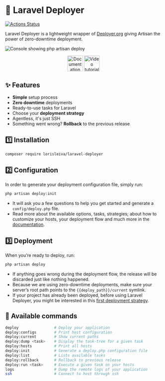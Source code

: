 # 🚀 Laravel Deployer

[![Actions Status](https://github.com/lorisleiva/laravel-deployer/workflows/tests/badge.svg)](https://github.com/lorisleiva/laravel-deployer/actions)

Laravel Deployer is a lightweight wrapper of [Deployer.org](https://github.com/deployphp/deployer) giving Artisan the power of zero-downtime deployment.

![Console showing php artisan deploy](https://user-images.githubusercontent.com/3642397/38672390-50ad0194-3e4e-11e8-93c2-d28de8659117.png)

<p align="center">
  <a href="docs/README.md"><img src="https://user-images.githubusercontent.com/3642397/38672391-50caf9e2-3e4e-11e8-862f-465d55e7e8d9.png" alt="Documentation button" height="50"></a>   
  <a href="https://www.youtube.com/playlist?list=PLP7iaQb3O2XsexM_5HMrcKNCu0IOcxIDh"><img src="https://user-images.githubusercontent.com/3642397/39360000-a2f5d668-4a1c-11e8-8869-fa7fa027fe96.png" alt="Video tutorials button" height="50"></a>
</p>

## ✨ Features
* **Simple** setup process
* **Zero downtime** deployments
* Ready-to-use tasks for Laravel
* Choose your **deployment strategy**
* Agentless, it's just SSH
* Something went wrong? **Rollback** to the previous release

## 1️⃣ Installation

```bash
composer require lorisleiva/laravel-deployer
```

## 2️⃣ Configuration
In order to generate your deployment configuration file, simply run:

```bash
php artisan deploy:init
```

* It will ask you a few questions to help you get started and generate a `config/deploy.php` file.
* Read more about the available options, tasks, strategies; about how to customize your hosts, your deployment flow and much more in the [documentation](docs/README.md).

## 3️⃣ Deployment
When you’re ready to deploy, run:

```bash
php artisan deploy
```

* If anything goes wrong during the deployment flow, the release will be discarded just like nothing happened.
* Because we are using zero-downtime deployments, make sure your server’s root path points to the `{{deploy_path}}/current` symlink.
* If your project has already been deployed, before using Laravel Deployer, you might be interested in this [first deployment strategy](docs/strategy-first-deploy.md).

## 📜 Available commands

```bash
deploy                # Deploy your application
deploy:configs        # Print host configuration
deploy:current        # Show current paths
deploy:dump <task>    # Display the task-tree for a given task
deploy:hosts          # Print all hosts
deploy:init           # Generate a deploy.php configuration file
deploy:list           # Lists available tasks
deploy:rollback       # Rollback to previous release
deploy:run <task>     # Execute a given task on your hosts
logs                  # Dump the remote logs of your application
ssh                   # Connect to host through ssh
```
